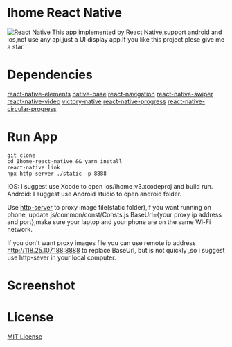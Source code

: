 # Ihome React Native
[![React Native](https://img.shields.io/badge/react%20native-0.59.4-yellow.svg)](https://facebook.github.io/react-native)
This app implemented by React Native,support android and ios,not use any api,just a UI display app.If you like this project plese give me a star.
# Dependencies
[react-native-elements](https://react-native-training.github.io/react-native-elements/)
[native-base](https://nativebase.io/)
[react-navigation](https://reactnavigation.org/)
[react-native-swiper](https://github.com/leecade/react-native-swiper)
[react-native-video](https://github.com/react-native-community/react-native-video)
[victory-native](https://github.com/FormidableLabs/victory-native)
[react-native-progress](https://github.com/oblador/react-native-progress)
[react-native-circular-progress](https://github.com/bartgryszko/react-native-circular-progress)
# Run App

```
git clone 
cd Ihome-react-native && yarn install
react-native link
npx http-server ./static -p 8888
```

IOS: I suggest use Xcode to open ios/ihome_v3.xcodeproj and build run.
Android: I suggest use Android studio to open android folder.

Use [http-server](https://github.com/indexzero/http-server) to proxy image file(static folder),if you want running on phone, update js/common/const/Consts.js BaseUrl={your proxy ip address and port},make sure your laptop and your phone are on the same Wi-Fi network.

If you don't want proxy images file you can use remote ip address http://118.25.107.188:8888 to replace BaseUrl, but is not quickly ,so i suggest use http-sever in your local computer.
# Screenshot

# License
[MIT License](https://opensource.org/licenses/MIT)